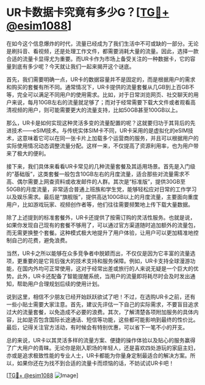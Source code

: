 # UR卡数据卡究竟有多少G？[[TG💪+ @esim1088](https://t.me/s/esim1088)]

在如今这个信息爆炸的时代，流量已经成为了我们生活中不可或缺的一部分。无论是刷抖音、看视频，还是处理工作文件，都需要消耗大量的流量。因此，选择一款合适的流量卡显得尤为重要。而UR卡作为市场上备受关注的一种数据卡，它的容量到底有多少呢？今天就让我们一起来揭开这个谜底。

首先，我们需要明确一点，UR卡的数据容量并不是固定的，而是根据用户的需求和购买的套餐有所不同。通常情况下，UR卡提供的流量套餐从几GB到上百GB不等，完全可以满足不同用户的使用需求。比如，对于日常浏览网页、社交聊天的用户来说，每月10GB左右的流量就足够了；而对于经常需要下载大文件或者观看高清视频的用户，则可能需要更大的流量支持，比如50GB甚至100GB以上。

那么，UR卡是如何实现这种灵活多变的流量配置的呢？这就要归功于其背后的先进技术——eSIM技术。与传统实体SIM卡不同，UR卡采用的是虚拟化的eSIM技术，这意味着它可以在同一张卡片上加载多个运营商的服务，并且可以根据用户的实际使用情况动态调整流量分配。这样一来，不仅提高了资源利用率，也为用户带来了极大的便利。

接下来，我们具体来看看UR卡常见的几种流量套餐及其适用场景。首先是入门级的“基础版”，这类套餐一般包含10GB左右的月度流量，适合那些对流量需求不高、偶尔需要上网查资料或收发邮件的人群。其次是“标准版”，提供30GB至50GB的月度流量，非常适合普通上班族和学生党，能够轻松应对日常的工作学习以及娱乐需求。最后是“旗舰版”，提供高达100GB以上的月度流量，主要面向重度用户，比如游戏玩家、视频创作者等，他们往往需要频繁地上传下载大量数据。

除了上述提到的标准套餐外，UR卡还提供了按需订购的灵活性服务。也就是说，如果你发现自己现有的套餐不够用了，可以通过官方渠道随时追加额外的流量包，而无需更换整个套餐。这种模式极大地提升了用户体验，让用户可以更加精准地控制自己的花费，避免浪费。

当然，UR卡之所以能够在众多竞争者中脱颖而出，不仅仅是因为它丰富的流量选项，更重要的是它背后强大的技术支持和服务保障。例如，UR卡支持全球漫游功能，在国内外均可正常使用，这对于经常出差或旅行的人来说无疑是一个巨大的优势。此外，UR卡还配备了智能提醒系统，当用户的流量即将耗尽时会及时发出通知，帮助用户合理规划后续的使用计划。

说到这里，相信不少朋友已经开始跃跃欲试了吧！不过，在选购UR卡之前，还有一些小贴士需要大家注意。首先，建议先评估一下自己的实际需求，不要盲目追求过大的流量套餐，以免造成不必要的浪费。其次，了解清楚各项附加服务的具体内容，比如是否包含国际长途通话、短信等功能，这些都可能影响到最终的性价比。最后，记得关注官方活动，有时候会有特别优惠，可以省下一笔不小的开支。

总的来说，UR卡以其灵活多样的流量方案、便捷的操作体验以及贴心的服务赢得了广大用户的青睐。无论你是刚入职场的年轻人，还是喜欢四处游玩的家庭主妇，亦或是追求极致性能的专业人士，UR卡都能为你量身定制最适合的解决方案。所以，如果你还在为找不到合适的流量卡而烦恼的话，不妨试试UR卡吧！

[[TG💪+ @esim1088](https://t.me/s/esim1088) ![Image](https://i.postimg.cc/4NQfJmqS/Snipaste-2025-05-13-00-14-12.png)]